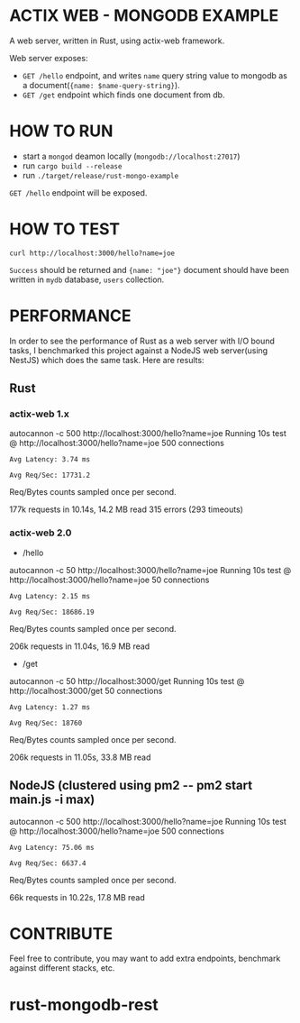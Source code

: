 # ACTIX WEB - MONGODB EXAMPLE

A web server, written in Rust, using actix-web framework.

Web server exposes:

- `GET /hello` endpoint, and writes `name` query string value to mongodb as a document(`{name: $name-query-string}`).
- `GET /get` endpoint which finds one document from db.



# HOW TO RUN

- start a `mongod` deamon locally (`mongodb://localhost:27017`)
- run `cargo build --release`
- run `./target/release/rust-mongo-example`

`GET /hello` endpoint will be exposed.

# HOW TO TEST

`curl http://localhost:3000/hello?name=joe`

`Success` should be returned and `{name: "joe"}` document should have been written in `mydb` database, `users` collection.


# PERFORMANCE

In order to see the performance of Rust as a web server with I/O bound tasks, I benchmarked this project against a NodeJS web server(using NestJS) which does the same task. Here are results:

## Rust

### actix-web 1.x

autocannon -c 500  http://localhost:3000/hello?name=joe
Running 10s test @ http://localhost:3000/hello?name=joe
500 connections

`
Avg Latency: 3.74 ms
`

`
Avg Req/Sec: 17731.2
`

Req/Bytes counts sampled once per second.

177k requests in 10.14s, 14.2 MB read
315 errors (293 timeouts)

### actix-web 2.0

- /hello

autocannon -c 50  http://localhost:3000/hello?name=joe
Running 10s test @ http://localhost:3000/hello?name=joe
50 connections

`
Avg Latency: 2.15 ms
`

`
Avg Req/Sec: 18686.19
`

Req/Bytes counts sampled once per second.

206k requests in 11.04s, 16.9 MB read

- /get

autocannon -c 50 http://localhost:3000/get
Running 10s test @ http://localhost:3000/get
50 connections

`
Avg Latency: 1.27 ms
`

`
Avg Req/Sec: 18760
`

Req/Bytes counts sampled once per second.

206k requests in 11.05s, 33.8 MB read

## NodeJS (clustered using pm2 -- pm2 start main.js -i max)


autocannon -c 500  http://localhost:3000/hello?name=joe
Running 10s test @ http://localhost:3000/hello?name=joe
500 connections

`
Avg Latency: 75.06 ms
`

`
Avg Req/Sec: 6637.4
`


Req/Bytes counts sampled once per second.

66k requests in 10.22s, 17.8 MB read


# CONTRIBUTE

Feel free to contribute, you may want to add extra endpoints, benchmark against different stacks, etc.
# rust-mongodb-rest
